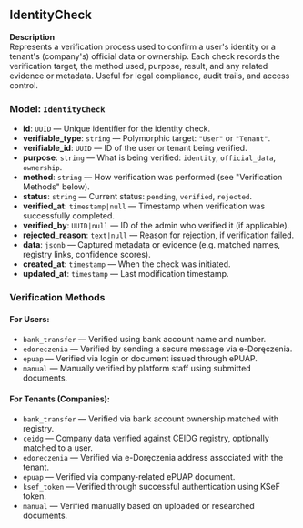 ## IdentityCheck

**Description**  
Represents a verification process used to confirm a user's identity or a tenant's (company's) official data or ownership. Each check records the verification target, the method used, purpose, result, and any related evidence or metadata. Useful for legal compliance, audit trails, and access control.

### Model: `IdentityCheck`

- **id**: `UUID` — Unique identifier for the identity check.
- **verifiable_type**: `string` — Polymorphic target: `"User"` or `"Tenant"`.
- **verifiable_id**: `UUID` — ID of the user or tenant being verified.
- **purpose**: `string` — What is being verified: `identity`, `official_data`, `ownership`.
- **method**: `string` — How verification was performed (see "Verification Methods" below).
- **status**: `string` — Current status: `pending`, `verified`, `rejected`.
- **verified_at**: `timestamp|null` — Timestamp when verification was successfully completed.
- **verified_by**: `UUID|null` — ID of the admin who verified it (if applicable).
- **rejected_reason**: `text|null` — Reason for rejection, if verification failed.
- **data**: `jsonb` — Captured metadata or evidence (e.g. matched names, registry links, confidence scores).
- **created_at**: `timestamp` — When the check was initiated.
- **updated_at**: `timestamp` — Last modification timestamp.

### Verification Methods

#### For Users:
- `bank_transfer` — Verified using bank account name and number.
- `edoreczenia` — Verified by sending a secure message via e-Doręczenia.
- `epuap` — Verified via login or document issued through ePUAP.
- `manual` — Manually verified by platform staff using submitted documents.

#### For Tenants (Companies):
- `bank_transfer` — Verified via bank account ownership matched with registry.
- `ceidg` — Company data verified against CEIDG registry, optionally matched to a user.
- `edoreczenia` — Verified via e-Doręczenia address associated with the tenant.
- `epuap` — Verified via company-related ePUAP document.
- `ksef_token` — Verified through successful authentication using KSeF token.
- `manual` — Verified manually based on uploaded or researched documents.